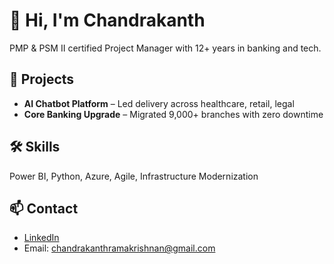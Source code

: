 # 👋 Hi, I'm Chandrakanth
PMP & PSM II certified Project Manager with 12+ years in banking and tech.

## 💼 Projects
- **AI Chatbot Platform** – Led delivery across healthcare, retail, legal
- **Core Banking Upgrade** – Migrated 9,000+ branches with zero downtime

## 🛠️ Skills
Power BI, Python, Azure, Agile, Infrastructure Modernization

## 📫 Contact
- [LinkedIn](https://www.linkedin.com/in/rchandrakanth)
- Email: chandrakanthramakrishnan@gmail.com

